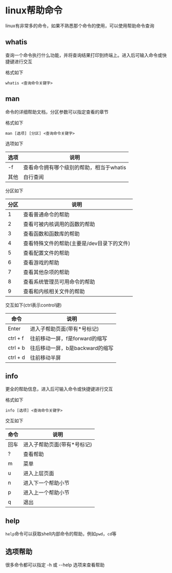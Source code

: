 # linux帮助命令
linux有非常多的命令，如果不熟悉那个命令的使用，可以使用帮助命令查询


## whatis
查询一个命令执行什么功能，并将查询结果打印到终端上。进入后可输入命令或快捷键进行交互

格式如下
```
whatis <查询命令关键字>
```


## man
命令的详细帮助文档，分区参数可以指定查看的章节

格式如下
```
man [选项] [分区] <查询命令关键字>
```

选项如下

|选项 | 说明 |
|--- |--- |
|-f | 查看命令拥有哪个级别的帮助，相当于whatis |
|其他 | 自行查阅 |

分区如下

|分区 | 说明 |
|--- |--- |
|1 | 查看普通命令的帮助 |
|2 | 查看可被内核调用的函数的帮助 |
|3 | 查看函数和函数库的帮助 |
|4 | 查看特殊文件的帮助(主要是/dev目录下的文件) |
|5 | 查看配置文件的帮助 |
|6 | 查看游戏的帮助 |
|7 | 查看其他杂项的帮助 |
|8 | 查看系统管理员可用命令的帮助 |
|9 | 查看和内核相关文件的帮助 |

交互如下(ctrl表示control键)

|命令 | 说明 |
|--- |--- |
|Enter | 进入子帮助页面(带有*号标记) |
|ctrl + f | 往前移动一屏，f是forward的缩写 |
|ctrl + b | 往后移动一屏，b是backward的缩写 |
|ctrl + d | 往前移动半屏 |


## info 
更全的帮助信息，进入后可输入命令或快捷键进行交互

格式如下
```
info [选项] <查询命令关键字>
```

交互如下

|命令 | 说明 |
|--- |--- |
|回车| 进入子帮助页面(带有*号标记) |
|? | 查看帮助 |
|m | 菜单 |
|u | 进入上层页面 |
|n | 进入下一个帮助小节 |
|p | 进入上一个帮助小节 |
|q | 退出 |


## help
`help`命令可以获取shell内部命令的帮助，例如`pwd`，`cd`等


## 选项帮助
很多命令都可以指定 -h 或 --help 选项来查看帮助





